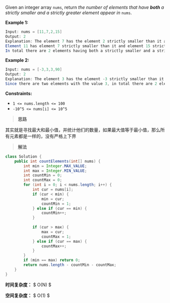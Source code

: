 Given an integer array `nums`, return *the number of elements that have **both** a strictly smaller and a strictly greater element appear in* `nums`.

 

**Example 1:**

```java
Input: nums = [11,7,2,15]
Output: 2
Explanation: The element 7 has the element 2 strictly smaller than it and the element 11 strictly greater than it.
Element 11 has element 7 strictly smaller than it and element 15 strictly greater than it.
In total there are 2 elements having both a strictly smaller and a strictly greater element appear in nums.
```

**Example 2:**

```java
Input: nums = [-3,3,3,90]
Output: 2
Explanation: The element 3 has the element -3 strictly smaller than it and the element 90 strictly greater than it.
Since there are two elements with the value 3, in total there are 2 elements having both a strictly smaller and a strictly greater element appear in nums.
```

 

**Constraints:**

- `1 <= nums.length <= 100`
- `-10^5 <= nums[i] <= 10^5`



> **思路**

其实就是寻找最大和最小值，并统计他们的数量，如果最大值等于最小值，那么所有元素都是一样的，没有严格上下界



> **解法**

```java
class Solution {
    public int countElements(int[] nums) {
        int min = Integer.MAX_VALUE;
        int max = Integer.MIN_VALUE;
        int countMin = 0;
        int countMax = 0;
        for (int i = 0; i < nums.length; i++) {
            int cur = nums[i];
            if (cur < min) {
                min = cur;
                countMin = 1;
            } else if (cur == min) {
                countMin++;
            }
            
            if (cur > max) {
                max = cur;
                countMax = 1;
            } else if (cur == max) {
                countMax++;
            }
        }
        if (min == max) return 0;
        return nums.length - countMin - countMax;
    }
}
```

**时间复杂度：** $ O(N) $

**空间复杂度：** $ O(1) $
